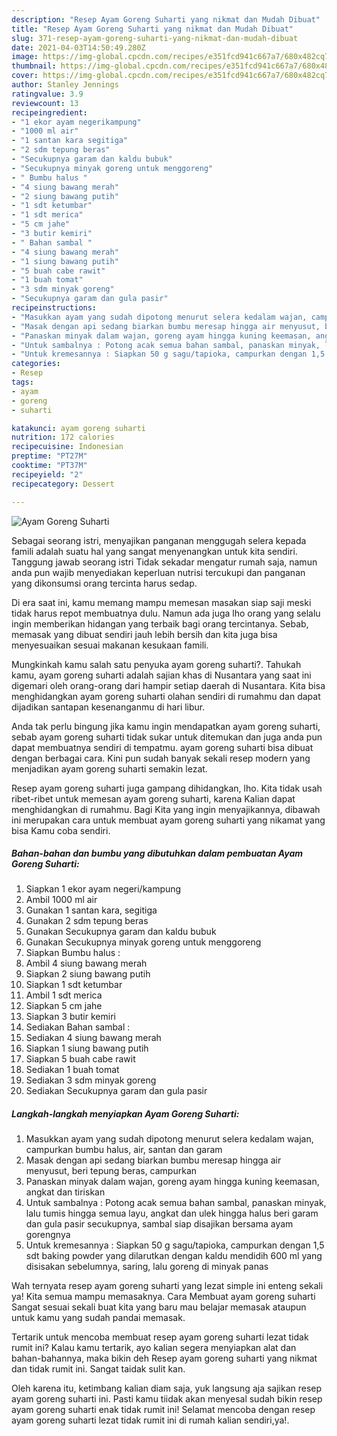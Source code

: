 ```yaml
---
description: "Resep Ayam Goreng Suharti yang nikmat dan Mudah Dibuat"
title: "Resep Ayam Goreng Suharti yang nikmat dan Mudah Dibuat"
slug: 371-resep-ayam-goreng-suharti-yang-nikmat-dan-mudah-dibuat
date: 2021-04-03T14:50:49.280Z
image: https://img-global.cpcdn.com/recipes/e351fcd941c667a7/680x482cq70/ayam-goreng-suharti-foto-resep-utama.jpg
thumbnail: https://img-global.cpcdn.com/recipes/e351fcd941c667a7/680x482cq70/ayam-goreng-suharti-foto-resep-utama.jpg
cover: https://img-global.cpcdn.com/recipes/e351fcd941c667a7/680x482cq70/ayam-goreng-suharti-foto-resep-utama.jpg
author: Stanley Jennings
ratingvalue: 3.9
reviewcount: 13
recipeingredient:
- "1 ekor ayam negerikampung"
- "1000 ml air"
- "1 santan kara segitiga"
- "2 sdm tepung beras"
- "Secukupnya garam dan kaldu bubuk"
- "Secukupnya minyak goreng untuk menggoreng"
- " Bumbu halus "
- "4 siung bawang merah"
- "2 siung bawang putih"
- "1 sdt ketumbar"
- "1 sdt merica"
- "5 cm jahe"
- "3 butir kemiri"
- " Bahan sambal "
- "4 siung bawang merah"
- "1 siung bawang putih"
- "5 buah cabe rawit"
- "1 buah tomat"
- "3 sdm minyak goreng"
- "Secukupnya garam dan gula pasir"
recipeinstructions:
- "Masukkan ayam yang sudah dipotong menurut selera kedalam wajan, campurkan bumbu halus, air, santan dan garam"
- "Masak dengan api sedang biarkan bumbu meresap hingga air menyusut, beri tepung beras, campurkan"
- "Panaskan minyak dalam wajan, goreng ayam hingga kuning keemasan, angkat dan tiriskan"
- "Untuk sambalnya : Potong acak semua bahan sambal, panaskan minyak, lalu tumis hingga semua layu, angkat dan ulek hingga halus beri garam dan gula pasir secukupnya, sambal siap disajikan bersama ayam gorengnya"
- "Untuk kremesannya : Siapkan 50 g sagu/tapioka, campurkan dengan 1,5 sdt baking powder yang dilarutkan dengan kaldu mendidih 600 ml yang disisakan sebelumnya, saring, lalu goreng di minyak panas"
categories:
- Resep
tags:
- ayam
- goreng
- suharti

katakunci: ayam goreng suharti 
nutrition: 172 calories
recipecuisine: Indonesian
preptime: "PT27M"
cooktime: "PT37M"
recipeyield: "2"
recipecategory: Dessert

---
```



![Ayam Goreng Suharti](https://img-global.cpcdn.com/recipes/e351fcd941c667a7/680x482cq70/ayam-goreng-suharti-foto-resep-utama.jpg)

Sebagai seorang istri, menyajikan panganan menggugah selera kepada famili adalah suatu hal yang sangat menyenangkan untuk kita sendiri. Tanggung jawab seorang istri Tidak sekadar mengatur rumah saja, namun anda pun wajib menyediakan keperluan nutrisi tercukupi dan panganan yang dikonsumsi orang tercinta harus sedap.

Di era  saat ini, kamu memang mampu memesan masakan siap saji meski tidak harus repot membuatnya dulu. Namun ada juga lho orang yang selalu ingin memberikan hidangan yang terbaik bagi orang tercintanya. Sebab, memasak yang dibuat sendiri jauh lebih bersih dan kita juga bisa menyesuaikan sesuai makanan kesukaan famili. 



Mungkinkah kamu salah satu penyuka ayam goreng suharti?. Tahukah kamu, ayam goreng suharti adalah sajian khas di Nusantara yang saat ini digemari oleh orang-orang dari hampir setiap daerah di Nusantara. Kita bisa menghidangkan ayam goreng suharti olahan sendiri di rumahmu dan dapat dijadikan santapan kesenanganmu di hari libur.

Anda tak perlu bingung jika kamu ingin mendapatkan ayam goreng suharti, sebab ayam goreng suharti tidak sukar untuk ditemukan dan juga anda pun dapat membuatnya sendiri di tempatmu. ayam goreng suharti bisa dibuat dengan berbagai cara. Kini pun sudah banyak sekali resep modern yang menjadikan ayam goreng suharti semakin lezat.

Resep ayam goreng suharti juga gampang dihidangkan, lho. Kita tidak usah ribet-ribet untuk memesan ayam goreng suharti, karena Kalian dapat menghidangkan di rumahmu. Bagi Kita yang ingin menyajikannya, dibawah ini merupakan cara untuk membuat ayam goreng suharti yang nikamat yang bisa Kamu coba sendiri.

<!--inarticleads1-->

##### Bahan-bahan dan bumbu yang dibutuhkan dalam pembuatan Ayam Goreng Suharti:

1. Siapkan 1 ekor ayam negeri/kampung
1. Ambil 1000 ml air
1. Gunakan 1 santan kara, segitiga
1. Gunakan 2 sdm tepung beras
1. Gunakan Secukupnya garam dan kaldu bubuk
1. Gunakan Secukupnya minyak goreng untuk menggoreng
1. Siapkan  Bumbu halus :
1. Ambil 4 siung bawang merah
1. Siapkan 2 siung bawang putih
1. Siapkan 1 sdt ketumbar
1. Ambil 1 sdt merica
1. Siapkan 5 cm jahe
1. Siapkan 3 butir kemiri
1. Sediakan  Bahan sambal :
1. Sediakan 4 siung bawang merah
1. Siapkan 1 siung bawang putih
1. Siapkan 5 buah cabe rawit
1. Sediakan 1 buah tomat
1. Sediakan 3 sdm minyak goreng
1. Sediakan Secukupnya garam dan gula pasir




<!--inarticleads2-->

##### Langkah-langkah menyiapkan Ayam Goreng Suharti:

1. Masukkan ayam yang sudah dipotong menurut selera kedalam wajan, campurkan bumbu halus, air, santan dan garam
1. Masak dengan api sedang biarkan bumbu meresap hingga air menyusut, beri tepung beras, campurkan
1. Panaskan minyak dalam wajan, goreng ayam hingga kuning keemasan, angkat dan tiriskan
1. Untuk sambalnya : Potong acak semua bahan sambal, panaskan minyak, lalu tumis hingga semua layu, angkat dan ulek hingga halus beri garam dan gula pasir secukupnya, sambal siap disajikan bersama ayam gorengnya
1. Untuk kremesannya : Siapkan 50 g sagu/tapioka, campurkan dengan 1,5 sdt baking powder yang dilarutkan dengan kaldu mendidih 600 ml yang disisakan sebelumnya, saring, lalu goreng di minyak panas




Wah ternyata resep ayam goreng suharti yang lezat simple ini enteng sekali ya! Kita semua mampu memasaknya. Cara Membuat ayam goreng suharti Sangat sesuai sekali buat kita yang baru mau belajar memasak ataupun untuk kamu yang sudah pandai memasak.

Tertarik untuk mencoba membuat resep ayam goreng suharti lezat tidak rumit ini? Kalau kamu tertarik, ayo kalian segera menyiapkan alat dan bahan-bahannya, maka bikin deh Resep ayam goreng suharti yang nikmat dan tidak rumit ini. Sangat taidak sulit kan. 

Oleh karena itu, ketimbang kalian diam saja, yuk langsung aja sajikan resep ayam goreng suharti ini. Pasti kamu tiidak akan menyesal sudah bikin resep ayam goreng suharti enak tidak rumit ini! Selamat mencoba dengan resep ayam goreng suharti lezat tidak rumit ini di rumah kalian sendiri,ya!.

